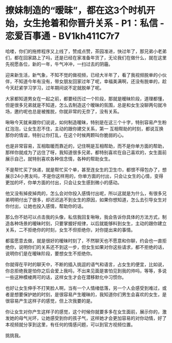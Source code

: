 # 撩妹制造的“暧昧”，都在这3个时机开始，女生抢着和你晋升关系 - P1：私信 - 恋爱百事通 - BV1kh411C7r7

哈喽，你们的拖修程序又上线了，赞成点赞，茶园准进，快过年了，那兄弟小老弟们，都在回家路上了吗，还是已经在家准备年货了，无论我们在做什么，就在这里先祝愿各位，新的一年，牛气冲冲，一扫过去的阴霾。

迎来新生活，新气象，不知不觉的做视频，已经大半年了，看了我视频脱单的小伙伴，不知道今年有没有，带女朋友回家过年了呢，幸福美满啊，还没有脱单的，趁今天赶紧学习学习，过年期间说不定就脱单了呢。

大家都知道男女在一起之前，都要经历过一个阶段，那就是暧昧阶段，道理都懂，但是很多兄弟就是不知道，怎么去制造这个暧昧的氛围，总是和女生没聊两句就冷场，邀约呢也总是被推脱，你就非常的无奈了，没有关系。

啾啾今天就来跟你们说说，如何制造暧昧，特别是在这三个十字，特别容易产生粉红泡泡，让女生忍不住，主动的跟你建交关系，第一 互相帮助的时刻，都说互换那你的情谊，特别让你打乱，在这个时候两颗叫你脆弱的心。

也是非常容易，互相取暖而靠近的，记住啊是互相帮助，而不是你单方面的帮助，那样你就成为了远住了呀，我知道很多兄弟，都特别喜欢在自己喜欢的，女生面前展示自己，就特别喜欢各种信念情，各种的帮助女生。

不是帮忙买了快递，就是帮忙买个单，甚至连女生的卫生巾，都恨不得包办了，想展示24小男友吗，不是你这样用的，你单方面的付出，只会让女生的心情，变得更加的坏，你单方面的付出，只会让女生感到微小的感动。

他又没有掉皮掉肉的，怎么会对你投入感情付出呢，所以这就是为什么，有很多兄弟明明付出了很多，却迟迟追不到女生的原因，如果你想知道，怎么去引导女生对你付出，让她也投入感情，帮助你的话。

那么你不妨可以点击我的头像，私信我回复啾啾，我会告诉你具体的方法方式，制造各种场景的暧昧时刻，只要掌握好规律，以后就能够料到女生，主动的跟你建立关系，二不拒绝你的时刻，女生不但拒绝你，对你提出来的事情。

都蛮愿意去做，就是很好的暧昧时刻了，不然聊天也不愿意和你聊，约会也一直拒绝你，说明你们的关系还不到这一步，但女生如果对你这些请求，都不拒绝的话，说明你们是在暧昧阶段，要想女生不拒绝你。

你就得在平时的聊天中，不断的插入挑逗的语气和语言，占女生的便宜，比如说，你总拒绝我是怕你之后会爱上我吗，不出来见面是害怕见到我的帅吗，等等，多说一些这种模棱两可的话，这样女生才会在潜移默化中习惯你。

也好让女生伸手不打笑脸人啊，当有一个人情绪低落，另一个人会感受到难过，或者是想要保护她的时刻，是很容易产生暧昧的，我知道你们男生会喜欢的女生，是很容易产生这样子的感觉，但上次我要的是。

你让女生对你产生这样子的感觉，这个时候你就要多多在女生面前，展示你的，激发她的母气光环，让她感受到你的孩子气，这样她才会更加容易的对你动情，好了本视频就分享到这里，有任何的情感问题，可以到官方视频位置。

挑挑我。